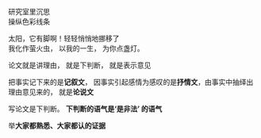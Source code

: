 
研究室里沉思  
操纵色彩线条  

太阳，它有脚啊！轻轻悄悄地挪移了  
我化作萤火虫， 以我的一生， 为你点盏灯。  

论文就是讲理由， 就是下判断， 就是表示意见  

把事实记下来的是**记叙文**， 因事实引起感情为感叹的是**抒情文**，由事实中抽绎出理由意见来的， 就是**论说文**  

写论文是下判断。 **下判断的语气是‘是非法’ 的语气**

举**大家都熟悉、大家都认的证据**   





